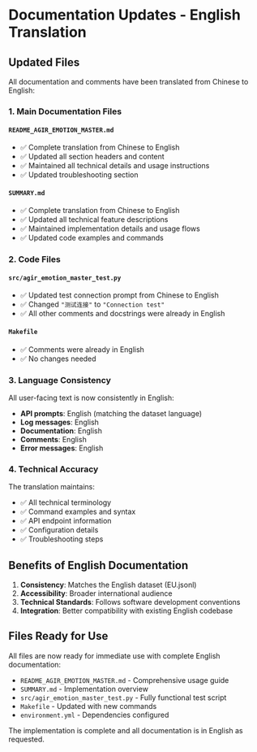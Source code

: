 # Documentation Updates - English Translation

## Updated Files

All documentation and comments have been translated from Chinese to English:

### 1. Main Documentation Files

#### `README_AGIR_EMOTION_MASTER.md`
- ✅ Complete translation from Chinese to English
- ✅ Updated all section headers and content
- ✅ Maintained all technical details and usage instructions
- ✅ Updated troubleshooting section

#### `SUMMARY.md`
- ✅ Complete translation from Chinese to English
- ✅ Updated all technical feature descriptions
- ✅ Maintained implementation details and usage flows
- ✅ Updated code examples and commands

### 2. Code Files

#### `src/agir_emotion_master_test.py`
- ✅ Updated test connection prompt from Chinese to English
- ✅ Changed `"测试连接"` to `"Connection test"`
- ✅ All other comments and docstrings were already in English

#### `Makefile`
- ✅ Comments were already in English
- ✅ No changes needed

### 3. Language Consistency

All user-facing text is now consistently in English:

- **API prompts**: English (matching the dataset language)
- **Log messages**: English
- **Documentation**: English
- **Comments**: English
- **Error messages**: English

### 4. Technical Accuracy

The translation maintains:
- ✅ All technical terminology
- ✅ Command examples and syntax
- ✅ API endpoint information
- ✅ Configuration details
- ✅ Troubleshooting steps

## Benefits of English Documentation

1. **Consistency**: Matches the English dataset (EU.jsonl)
2. **Accessibility**: Broader international audience
3. **Technical Standards**: Follows software development conventions
4. **Integration**: Better compatibility with existing English codebase

## Files Ready for Use

All files are now ready for immediate use with complete English documentation:

- `README_AGIR_EMOTION_MASTER.md` - Comprehensive usage guide
- `SUMMARY.md` - Implementation overview
- `src/agir_emotion_master_test.py` - Fully functional test script
- `Makefile` - Updated with new commands
- `environment.yml` - Dependencies configured

The implementation is complete and all documentation is in English as requested. 
